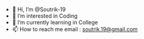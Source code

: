 - 👋 Hi, I’m @Soutrik-19
- 👀 I’m interested in Coding
- 🌱 I’m currently learning in College
- 📫 How to reach me email : soutrik.19@gmail.com

<!---
Soutrik-19/Soutrik-19 is a ✨ special ✨ repository because its `README.md` (this file) appears on your GitHub profile.
You can click the Preview link to take a look at your changes.
--->
